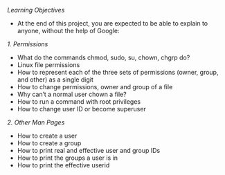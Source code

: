 *Learning Objectives*
- At the end of this project, you are expected to be able to explain to anyone, without the help of Google:

*1. Permissions*
- What do the commands chmod, sudo, su, chown, chgrp do?
- Linux file permissions
- How to represent each of the three sets of permissions (owner, group, and other) as a single digit
- How to change permissions, owner and group of a file
- Why can’t a normal user chown a file?
- How to run a command with root privileges
- How to change user ID or become superuser

*2. Other Man Pages*
- How to create a user
- How to create a group
- How to print real and effective user and group IDs
- How to print the groups a user is in
- How to print the effective userid
